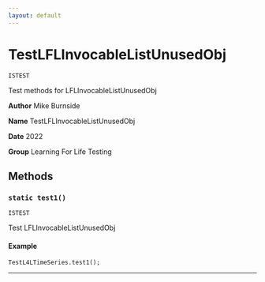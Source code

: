 ```yaml
---
layout: default
---
```

# TestLFLInvocableListUnusedObj

`ISTEST`

Test methods for LFLInvocableListUnusedObj


**Author** Mike Burnside


**Name** TestLFLInvocableListUnusedObj


**Date** 2022


**Group** Learning For Life Testing

## Methods
### `static test1()`

`ISTEST`

Test LFLInvocableListUnusedObj

#### Example
```apex
TestL4LTimeSeries.test1();
```


---
